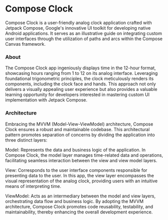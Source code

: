 # Compose Clock

Compose Clock is a user-friendly analog clock application crafted with Jetpack Compose, Google's innovative UI toolkit for developing native Android applications. It serves as an illustrative guide on integrating custom user interfaces through the utilization of paths and arcs within the Compose Canvas framework.

### About

The Compose Clock app ingeniously displays time in the 12-hour format, showcasing hours ranging from 1 to 12 on its analog interface. Leveraging foundational trigonometric principles, the clock meticulously renders its components, including the clock face and hands. This approach not only delivers a visually appealing user experience but also provides a valuable learning opportunity for developers interested in mastering custom UI implementation with Jetpack Compose.

### Architecture

Embracing the MVVM (Model-View-ViewModel) architecture, Compose Clock ensures a robust and maintainable codebase. This architectural pattern promotes separation of concerns by dividing the application into three distinct layers:

Model: Represents the data and business logic of the application. In Compose Clock, the model layer manages time-related data and operations, facilitating seamless interaction between the view and view model layers.

View: Corresponds to the user interface components responsible for presenting data to the user. In this app, the view layer encompasses the visual representation of the analog clock, providing users with an intuitive means of interpreting time.

ViewModel: Acts as an intermediary between the model and view layers, orchestrating data flow and business logic. By adopting the MVVM architecture, Compose Clock promotes code reusability, testability, and maintainability, thereby enhancing the overall development experience.
